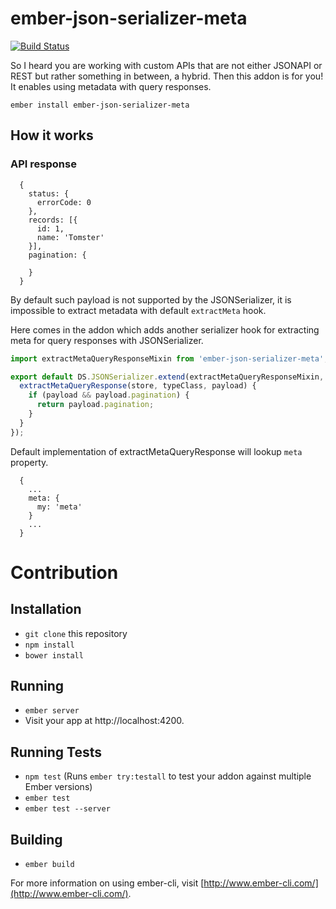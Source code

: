# ember-json-serializer-meta

[![Build Status](https://travis-ci.org/raido/ember-json-serializer-meta.svg)](https://travis-ci.org/raido/ember-json-serializer-meta)

So I heard you are working with custom APIs that are not either JSONAPI or REST but rather something in between, a hybrid. Then this addon is for you! It enables using metadata with query responses.

```ember install ember-json-serializer-meta```

## How it works

### API response

```
  {
    status: {
      errorCode: 0
    },
    records: [{
      id: 1,
      name: 'Tomster'
    }],
    pagination: {

    }
  }
```

 By default such payload is not supported by the JSONSerializer, it is impossible to extract metadata with default `extractMeta` hook.

Here comes in the addon which adds another serializer hook for extracting meta for query responses with JSONSerializer.

```app/serializers/user.js
import extractMetaQueryResponseMixin from 'ember-json-serializer-meta';

export default DS.JSONSerializer.extend(extractMetaQueryResponseMixin, {
  extractMetaQueryResponse(store, typeClass, payload) {
    if (payload && payload.pagination) {
      return payload.pagination;
    }
  }
});
```

Default implementation of extractMetaQueryResponse will lookup `meta` property.

```
  {
    ...
    meta: {
      my: 'meta'
    }
    ...
  }
```

# Contribution

## Installation

* `git clone` this repository
* `npm install`
* `bower install`

## Running

* `ember server`
* Visit your app at http://localhost:4200.

## Running Tests

* `npm test` (Runs `ember try:testall` to test your addon against multiple Ember versions)
* `ember test`
* `ember test --server`

## Building

* `ember build`

For more information on using ember-cli, visit [http://www.ember-cli.com/](http://www.ember-cli.com/).
